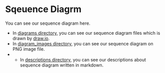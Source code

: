 # Sqeuence Diagrm
You can see our sequence diagram here.  
- In [diagrams directory](https://github.com/2021-caucse-software-engineering/enhanced-library-management/tree/main/docs/SequenceDiagram/diagrams), you can see our sequence diagram files which is drawn by [draw.io](https://app.diagrams.net/).
- In [diagram_images directory](https://github.com/2021-caucse-software-engineering/enhanced-library-management/tree/main/docs/SequenceDiagram/diagram_images), you can see our sequence diagram on PNG image file.
- - In [descriptions directory](https://github.com/2021-caucse-software-engineering/enhanced-library-management/tree/main/docs/SequenceDiagram/descriptions), you can see our descriptions about sequence diagram written in markdown.
